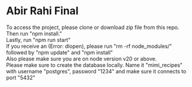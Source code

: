 # Abir Rahi Final

To access the project, please clone or download zip file from this repo. <br />
Then run "npm install." <br />
Lastly, run "npm run start"
<br>
If you receive an (Error: dlopen), please run "rm -rf node_modules/" followed by "npm update" and "npm install" <br />
Also please make sure you are on node version v20 or above.
<br>
Please make sure to create the database locally. Name it "mimi_recipes" with username "postgres", password "1234" and make sure it connects to port "5432"
